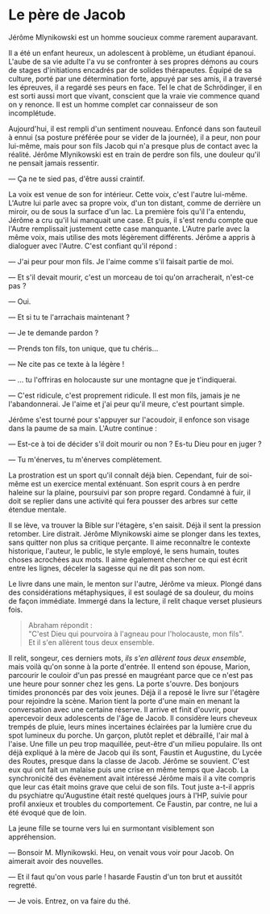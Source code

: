 # Le père de Jacob

Jérôme Mlynikowski est un homme soucieux comme rarement auparavant.

Il a été un enfant heureux, un adolescent à problème, un étudiant épanoui.
L'aube de sa vie adulte l'a vu se confronter à ses propres démons au cours de stages d'initiations encadrés par de solides thérapeutes.
Équipé de sa culture, porté par une détermination forte, appuyé par ses amis, il a traversé les épreuves, il a regardé ses peurs en face.
Tel le chat de Schrödinger, il en est sorti aussi mort que vivant, conscient que la vraie vie commence quand on y renonce.
Il est un homme complet car connaisseur de son incomplétude.

Aujourd'hui, il est rempli d'un sentiment nouveau.
Enfoncé dans son fauteuil à ennui (sa posture préférée pour se vider de la journée), il a peur, non pour lui-même, mais pour son fils Jacob qui n'a presque plus de contact avec la réalité.
Jérôme Mlynikowski est en train de perdre son fils, une douleur qu'il ne pensait jamais ressentir.

— Ça ne te sied pas, d'être aussi craintif.

La voix est venue de son for intérieur.
Cette voix, c'est l'autre lui-même.
L'Autre lui parle avec sa propre voix, d'un ton distant, comme de derrière un miroir, ou de sous la surface d'un lac.
La première fois qu'il l'a entendu, Jérôme a cru qu'il lui manquait une case.
Et puis, il s'est rendu compte que l'Autre remplissait justement cette case manquante.
L'Autre parle avec la même voix, mais utilise des mots légèrement différents.
Jérôme a appris à dialoguer avec l'Autre.
C'est confiant qu'il répond :

— J'ai peur pour mon fils.
Je l'aime comme s'il faisait partie de moi.

— Et s'il devait mourir, c'est un morceau de toi qu'on arracherait, n'est-ce pas ?

— Oui.

— Et si tu te l'arrachais maintenant ?

— Je te demande pardon ?

— Prends ton fils, ton unique, que tu chéris...

— Ne cite pas ce texte à la légère !

— ... tu l'offriras en holocauste sur une montagne que je t'indiquerai.

— C'est ridicule, c'est proprement ridicule.
Il est mon fils, jamais je ne l'abandonnerai.
Je l'aime et j'ai peur qu'il meure, c'est pourtant simple.

Jérôme s'est tourné pour s'appuyer sur l'acoudoir, il enfonce son visage dans la paume de sa main.
L'Autre continue :

— Est-ce à toi de décider s'il doit mourir ou non ?
Es-tu Dieu pour en juger ?

— Tu m'énerves, tu m'énerves complètement.

La prostration est un sport qu'il connaît déjà bien.
Cependant, fuir de soi-même est un exercice mental exténuant.
Son esprit cours à en perdre haleine sur la plaine, poursuivi par son propre regard.
Condamné à fuir, il doit se replier dans une activité qui fera pousser des arbres sur cette étendue mentale.

Il se lève, va trouver la Bible sur l'étagère, s'en saisit.
Déjà il sent la pression retomber.
Lire distrait.
Jérôme Mlynikowski aime se plonger dans les textes, sans quitter non plus sa critique perçante.
Il aime reconnaître le contexte historique, l'auteur, le public, le style employé, le sens humain, toutes choses acrochées aux mots.
Il aime également chercher ce qui est écrit entre les lignes, déceler la sagesse qui ne dit pas son nom.

Le livre dans une main, le menton sur l'autre, Jérôme va mieux.
Plongé dans des considérations métaphysiques, il est soulagé de sa douleur, du moins de façon immédiate.
Immergé dans la lecture, il relit chaque verset plusieurs fois.

> Abraham répondit :  
"C'est Dieu qui pourvoira à l'agneau pour l'holocauste, mon fils".  
> Et il s'en allèrent tous deux ensemble.

Il relit, songeur, ces derniers mots, *ils s'en allèrent tous deux ensemble*, mais voilà qu'on sonne à la porte d'entrée.
Il entend son épouse, Marion, parcourir le couloir d'un pas pressé en maugréant parce que ce n'est pas une heure pour sonner chez les gens.
La porte s'ouvre.
Des bonjours timides prononcés par des voix jeunes.
Déjà il a reposé le livre sur l'étagère pour rejoindre la scène.
Marion tient la porte d'une main en menant la conversation avec une certaine réserve.
Il arrive et finit d'ouvrir, pour apercevoir deux adolescents de l'âge de Jacob.
Il considère leurs cheveux trempés de pluie, leurs mines incertaines éclairées par la lumière crue du spot lumineux du porche.
Un garçon, plutôt replet et débraillé, l'air mal à l'aise.
Une fille un peu trop maquillée, peut-être d'un milieu populaire.
Ils ont déjà expliqué à la mère de Jacob qui ils sont, Faustin et Augustine, du Lycée des Routes, presque dans la classe de Jacob.
Jérôme se souvient.
C'est eux qui ont fait un malaise puis une crise en même temps que Jacob.
La synchronicité des évènement avait intéressé Jérôme mais il a vite compris que leur cas était moins grave que celui de son fils.
Tout juste a-t-il appris du psychiatre qu'Augustine était resté quelques jours à l'HP, suivie pour profil anxieux et troubles du comportement.
Ce Faustin, par contre, ne lui a été évoqué que de loin.

La jeune fille se tourne vers lui en surmontant visiblement son appréhension.

— Bonsoir M. Mlynikowski.
Heu, on venait vous voir pour Jacob.
On aimerait avoir des nouvelles.

— Et il faut qu'on vous parle !
hasarde Faustin d'un ton brut et aussitôt regretté.

— Je vois. Entrez, on va faire du thé.
